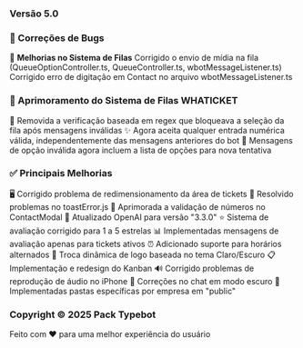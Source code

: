 ### Versão 5.0

### 🔧 Correções de Bugs

🔄 **Melhorias no Sistema de Filas**
Corrigido o envio de mídia na fila (QueueOptionController.ts, QueueController.ts, wbotMessageListener.ts)
Corrigido erro de digitação em Contact no arquivo wbotMessageListener.ts

### 🎯 Aprimoramento do Sistema de Filas WHATICKET

🔄 Removida a verificação baseada em regex que bloqueava a seleção da fila após mensagens inválidas
✨ Agora aceita qualquer entrada numérica válida, independentemente das mensagens anteriores do bot
📝 Mensagens de opção inválida agora incluem a lista de opções para nova tentativa

### ✅ Principais Melhorias

🖥️ Corrigido problema de redimensionamento da área de tickets
🔔 Resolvido problemas no toastError.js
📱 Aprimorada a validação de números no ContactModal
🤖 Atualizado OpenAI para versão "3.3.0"
⭐ Sistema de avaliação corrigido para 1 a 5 estrelas
📊 Implementadas mensagens de avaliação apenas para tickets ativos
⏰ Adicionado suporte para horários alternados
🎨 Troca dinâmica de logo baseada no tema Claro/Escuro
📋 Implementação e redesign do Kanban
🔊 Corrigido problemas de reprodução de áudio no iPhone
🌙 Correções no chat em modo escuro
📁 Implementadas pastas específicas por empresa em "public"


### Copyright © 2025 Pack Typebot
Feito com ❤️ para uma melhor experiência do usuário
